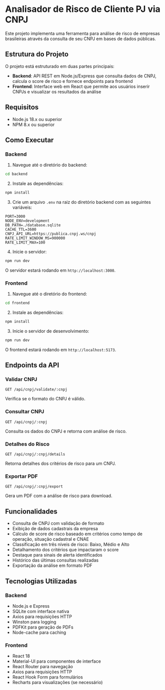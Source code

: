# Analisador de Risco de Cliente PJ via CNPJ

Este projeto implementa uma ferramenta para análise de risco de empresas brasileiras através da consulta de seu CNPJ em bases de dados públicas.

## Estrutura do Projeto

O projeto está estruturado em duas partes principais:

- **Backend**: API REST em Node.js/Express que consulta dados de CNPJ, calcula o score de risco e fornece endpoints para frontend
- **Frontend**: Interface web em React que permite aos usuários inserir CNPJs e visualizar os resultados da análise

## Requisitos

- Node.js 18.x ou superior
- NPM 8.x ou superior

## Como Executar

### Backend

1. Navegue até o diretório do backend:

```bash
cd backend
```

2. Instale as dependências:

```bash
npm install
```

3. Crie um arquivo `.env` na raiz do diretório backend com as seguintes variáveis:

```
PORT=3000
NODE_ENV=development
DB_PATH=./database.sqlite
CACHE_TTL=3600
CNPJ_API_URL=https://publica.cnpj.ws/cnpj
RATE_LIMIT_WINDOW_MS=900000
RATE_LIMIT_MAX=100
```

4. Inicie o servidor:

```bash
npm run dev
```

O servidor estará rodando em `http://localhost:3000`.

### Frontend

1. Navegue até o diretório do frontend:

```bash
cd frontend
```

2. Instale as dependências:

```bash
npm install
```

3. Inicie o servidor de desenvolvimento:

```bash
npm run dev
```

O frontend estará rodando em `http://localhost:5173`.

## Endpoints da API

### Validar CNPJ

```
GET /api/cnpj/validate/:cnpj
```

Verifica se o formato do CNPJ é válido.

### Consultar CNPJ

```
GET /api/cnpj/:cnpj
```

Consulta os dados do CNPJ e retorna com análise de risco.

### Detalhes do Risco

```
GET /api/cnpj/:cnpj/details
```

Retorna detalhes dos critérios de risco para um CNPJ.

### Exportar PDF

```
GET /api/cnpj/:cnpj/export
```

Gera um PDF com a análise de risco para download.

## Funcionalidades

- Consulta de CNPJ com validação de formato
- Exibição de dados cadastrais da empresa
- Cálculo de score de risco baseado em critérios como tempo de operação, situação cadastral e CNAE
- Classificação em três níveis de risco: Baixo, Médio e Alto
- Detalhamento dos critérios que impactaram o score
- Destaque para sinais de alerta identificados
- Histórico das últimas consultas realizadas
- Exportação da análise em formato PDF

## Tecnologias Utilizadas

### Backend
- Node.js e Express
- SQLite com interface nativa
- Axios para requisições HTTP
- Winston para logging
- PDFKit para geração de PDFs
- Node-cache para caching

### Frontend
- React 18
- Material-UI para componentes de interface
- React Router para navegação
- Axios para requisições HTTP
- React Hook Form para formulários
- Recharts para visualizações (se necessário)